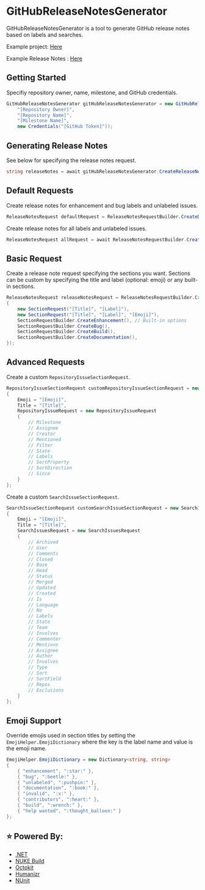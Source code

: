 # GitHubReleaseNotesGenerator

GitHubReleaseNotesGenerator is a tool to generate GitHub release notes based on labels and searches.

Example project: [Here](https://github.com/Just15/GitHubReleaseNotesGenerator/blob/main/src/GitHubReleaseNotesGenerator.ConsoleApp/Program.cs)

Example Release Notes : [Here](https://github.com/Just15/GitHubReleaseNotesGenerator/releases/tag/0.1.0)

## Getting Started

Specifiy repository owner, name, milestone, and GitHub credentials.

```cs
GitHubReleaseNotesGenerator gitHubReleaseNotesGenerator = new GitHubReleaseNotesGenerator(
    "[Repository Owner]",
    "[Repository Name]",
    "[Milestone Name]",
    new Credentials("[GitHub Token]"));
```

## Generating Release Notes

See below for specifying the release notes request.

```cs
string releaseNotes = await gitHubReleaseNotesGenerator.CreateReleaseNotes(new ReleaseNotesRequest());
```

## Default Requests

Create release notes for enhancement and bug labels and unlabeled issues.

```cs
ReleaseNotesRequest defaultRequest = ReleaseNotesRequestBuilder.CreateDefault(gitHubReleaseNotesGenerator.Repository, gitHubReleaseNotesGenerator.Milestone);

```

Create release notes for all labels and unlabeled issues.

```cs
ReleaseNotesRequest allRequest = await ReleaseNotesRequestBuilder.CreateForAllLabels(gitHubReleaseNotesGenerator.GitHubClient, gitHubReleaseNotesGenerator.Repository, gitHubReleaseNotesGenerator.Milestone);

```

## Basic Request

Create a release note request specifying the sections you want. Sections can be custom by specifying the title and label (optional: emoji) or any built-in sections. 

```cs
ReleaseNotesRequest releaseNotesRequest = ReleaseNotesRequestBuilder.CreateCustom(gitHubReleaseNotesGenerator.Repository, gitHubReleaseNotesGenerator.Milestone, new List<SectionRequest>
{
    new SectionRequest("[Title]", "[Label]"),
    new SectionRequest("[Title]", "[Label]", "[Emoji]"),
    SectionRequestBuilder.CreateEnhancement(), // Built-in options
    SectionRequestBuilder.CreateBug(),
    SectionRequestBuilder.CreateBuild(),
    SectionRequestBuilder.CreateDocumentation(),
});
```

## Advanced Requests

Create a custom ```RepositoryIssueSectionRequest```.
```cs
RepositoryIssueSectionRequest customRepositoryIssueSectionRequest = new RepositoryIssueSectionRequest
{
    Emoji = "[Emoji]",
    Title = "[Title]",
    RepositoryIssueRequest = new RepositoryIssueRequest
    {
        // Milestone
        // Assignee
        // Creator
        // Mentioned
        // Filter
        // State
        // Labels
        // SortProperty
        // SortDirection
        // Since
    }
};
```

Create a custom ```SearchIssueSectionRequest```.
```cs
SearchIssueSectionRequest customSearchIssueSectionRequest = new SearchIssueSectionRequest
{
    Emoji = "[Emoji]",
    Title = "[Title]",
    SearchIssuesRequest = new SearchIssuesRequest
    {
        // Archived
        // User
        // Comments
        // Closed
        // Base
        // Head
        // Status
        // Merged
        // Updated
        // Created
        // Is
        // Language
        // No
        // Labels
        // State
        // Team
        // Involves
        // Commenter
        // Mentions
        // Assignee
        // Author
        // Involves
        // Type
        // Sort
        // SortField
        // Repos
        // Exclusions
    }
};
```

## Emoji Support

Override emojis used in section titles by setting the ```EmojiHelper.EmojiDictionary``` where the key is the label name and value is the emoji name.
```cs
EmojiHelper.EmojiDictionary = new Dictionary<string, string>
{
    { "enhancement", ":star:" },
    { "bug", ":beetle:" },
    { "unlabeled", ":pushpin:" },
    { "documentation", ":book:" },
    { "invalid", ":x:" },
    { "contributors", ":heart:" },
    { "build", ":wrench:" },
    { "help wanted", ":thought_balloon:" }
};
```

## :star: Powered By:
* [.NET](https://dotnet.microsoft.com/download)
* [NUKE Build](https://www.nuke.build/index.html)
* [Octokit](https://github.com/octokit/octokit.net)
* [Humanizr](https://humanizr.net/)
* [NUnit](https://nunit.org/)
